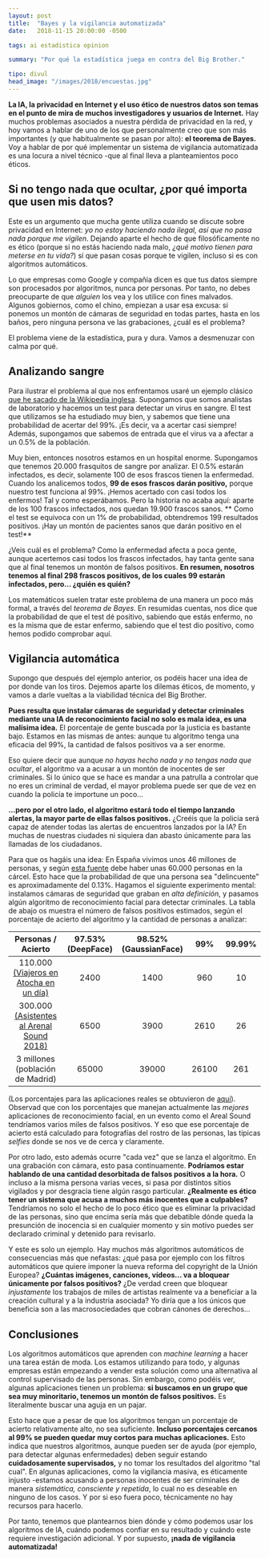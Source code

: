 ```yaml
---
layout: post
title:  "Bayes y la vigilancia automatizada"
date:   2018-11-15 20:00:00 -0500

tags: ai estadistica opinion

summary: "Por qué la estadística juega en contra del Big Brother."

tipo: divul
head_image: "/images/2018/encuestas.jpg"
---
```


**La IA, la privacidad en Internet y el uso ético de nuestros datos son temas en el punto de mira de muchos investigadores y usuarios de Internet.** Hay muchos problemas asociados a nuestra pérdida de privacidad en la red, y hoy vamos a hablar de uno de los que personalmente creo que son más importantes (y que habitualmente se pasan por alto): **el teorema de Bayes.** Voy a hablar de por qué implementar un sistema de vigilancia automatizada es una locura a nivel técnico -que al final lleva a planteamientos poco éticos.

## Si no tengo nada que ocultar, ¿por qué importa que usen mis datos?

Este es un argumento que mucha gente utiliza cuando se discute sobre privacidad en Internet: _yo no estoy haciendo nada ilegal, así que no pasa nada porque me vigilen_. Dejando aparte el hecho de que filosóficamente no es ético (porque si no estás haciendo nada malo, _¿qué motivo tienen para meterse en tu vida?_) sí que pasan cosas porque te vigilen, incluso si es con algoritmos automáticos.

Lo que empresas como Google y compañía dicen es que tus datos siempre son procesados por algoritmos, nunca por personas. Por tanto, no debes preocuparte de que _alguien_ los vea y los utilice con fines malvados. Algunos gobiernos, como el chino, empiezan a usar esa excusa: si ponemos un montón de cámaras de seguridad en todas partes, hasta en los baños, pero ninguna persona ve las grabaciones, ¿cuál es el problema?

El problema viene de la estadística, pura y dura. Vamos a desmenuzar con calma por qué.

## Analizando sangre

Para ilustrar el problema al que nos enfrentamos usaré un ejemplo clásico [que he sacado de la Wikipedia inglesa](https://en.wikipedia.org/wiki/Bayes%27_theorem). Supongamos que somos analistas de laboratorio y hacemos un test para detectar un virus en sangre. El test que utilizamos se ha estudiado muy bien, y sabemos que tiene una probabilidad de acertar del 99%. ¡Es decir, va a acertar casi siempre! Además, supongamos que sabemos de entrada que el virus va a afectar a un 0.5% de la población. 

Muy bien, entonces nosotros estamos en un hospital enorme. Supongamos que tenemos 20.000 frasquitos de sangre por analizar. El 0.5% estarán infectados, es decir, solamente 100 de esos frascos tienen la enfermedad. Cuando los analicemos todos, **99 de esos frascos darán positivo,** porque nuestro test funciona al 99%. ¡Hemos acertado con casi todos los enfermos! Tal y como esperábamos.
Pero la historia no acaba aquí: aparte de los 100 frascos infectados, nos quedan 19.900 frascos sanos. **   Como el test se equivoca con un 1% de probabilidad, obtendremos 199 resultados positivos. ¡Hay un montón de pacientes sanos que darán positivo en el test!** 

¿Veis cuál es el problema? Como la enfermedad afecta a poca gente, aunque acertemos casi todos los frascos infectados, hay tanta gente sana que al final tenemos un montón de falsos positivos. **En resumen, nosotros tenemos al final 298 frascos positivos, de los cuales 99 estarán infectados, pero... ¿quién es quién?**

Los matemáticos suelen tratar este problema de una manera un poco más formal, a través del _teorema de Bayes_. En resumidas cuentas, nos dice que la probabilidad de que el test dé positivo, sabiendo que estás enfermo, no es la misma que de estar enfermo, sabiendo que el test dio positivo, como hemos podido comprobar aquí. 

## Vigilancia automática

Supongo que después del ejemplo anterior, os podéis hacer una idea de por donde van los tiros. Dejemos aparte los dilemas éticos, de momento, y vamos a darle vueltas a la viabilidad técnica del Big Brother. 

**Pues resulta que instalar cámaras de seguridad y detectar criminales mediante una IA de reconocimiento facial no solo es mala idea, es una malísima idea.** El porcentaje de gente buscada por la justicia es bastante bajo. Estamos en las mismas de antes: aunque tu algoritmo tenga una eficacia del 99%, la cantidad de falsos positivos va a ser enorme. 

Eso quiere decir que aunque _no hayas hecho nada y no tengas nada que ocultar_, el algoritmo va a acusar a un montón de inocentes de ser criminales. Si lo único que se hace es mandar a una patrulla a controlar que no eres un criminal de verdad, el mayor problema puede ser que de vez en cuando la policía te importune un poco...

**...pero por el otro lado, el algoritmo estará todo el tiempo lanzando alertas, la mayor parte de ellas falsos positivos.** ¿Creéis que la policía será capaz de atender todas las alertas de encuentros lanzados por la IA? En muchas de nuestras ciudades ni siquiera dan abasto únicamente para las llamadas de los ciudadanos. 

Para que os hagáis una idea: En España vivimos unos 46 millones de personas, y según [esta fuente](https://citv.es/blog/cuantos-presos-espana/) debe haber unas 60.000 personas en la cárcel. Esto hace que la probabilidad de que una persona sea "delincuente" es aproximadamente del 0.13%.
Hagamos el siguiente experimento mental: instalamos cámaras de seguridad que graban en _alta definición_, y pasamos algún algoritmo de reconocimiento facial para detectar criminales. La tabla de abajo os muestra el número de falsos positivos estimados, según el porcentaje de acierto del algoritmo y la cantidad de personas a analizar:


| Personas / Acierto |    97.53% (DeepFace)  |  98.52% (GaussianFace) |  99% |  99.99% |
| :-------------------: | :-------------------: | :-------------------: | :-------------------: | :-------------------: | 
| 110.000 [(Viajeros en Atocha en un día)](https://elpais.com/economia/2016/05/27/actualidad/1464374340_246576.html) |  2400  |  1400  |  960  | 10  |
| 300.000 [(Asistentes al Arenal Sound 2018)](https://elpais.com/ccaa/2018/08/06/valencia/1533572717_341256.html) |  6500  |  3900  |  2610  |  26  |
| 3 millones (población de Madrid) |  65000  |  39000  |  26100  |  261  |


(Los porcentajes para las aplicaciones reales se obtuvieron de [aquí](https://www.gemalto.com/govt/biometrics/facial-recognition)). Observad que con los porcentajes que manejan actualmente las _mejores_ aplicaciones de reconocimiento facial, en un evento como el Areal Sound tendríamos varios miles de falsos positivos. Y eso que ese porcentaje de acierto está calculado para fotografías del rostro de las personas, las típicas _selfies_ donde se nos ve de cerca y claramente. 

Por otro lado, esto además ocurre "cada vez" que se lanza el algoritmo. En una grabación con cámara, esto pasa continuamente. **Podríamos estar hablando de una cantidad desorbitada de falsos positivos a la hora.** O incluso a la misma persona varias veces, si pasa por distintos sitios vigilados y por desgracia tiene algún rasgo particular. **¿Realmente es ético tener un sistema que acusa a muchos más inocentes que a culpables?** Tendríamos no solo el hecho de lo poco ético que es eliminar la privacidad de las personas, sino que encima sería más que debatible dónde queda la presunción de inocencia si en cualquier momento y sin motivo puedes ser declarado criminal y detenido para revisarlo.

Y este es solo un ejemplo. Hay muchos más algoritmos automáticos de consecuencias más que nefastas: ¿qué pasa por ejemplo con los filtros automáticos que quiere imponer la nueva reforma del copyright de la Unión Europea? **¿Cuántas imágenes, canciones, vídeos... va a bloquear únicamente por falsos positivos?** ¿De verdad creen que bloquear _injustamente_ los trabajos de miles de artistas realmente va a beneficiar a la creación cultural y a la industria asociada? Yo diría que a los únicos que beneficia son a las macrosociedades que cobran cánones de derechos...

## Conclusiones

Los algoritmos automáticos que aprenden con _machine learning_ a hacer una tarea están de moda. Los estamos utilizando para todo, y algunas empresas están empezando a vender esta solución como una alternativa al control supervisado de las personas. Sin embargo, como podéis ver, algunas aplicaciones tienen un problema: **si buscamos en un grupo que sea muy minoritario, tenemos un montón de falsos positivos.** Es literalmente buscar una aguja en un pajar.

Esto hace que a pesar de que los algoritmos tengan un porcentaje de acierto relativamente alto, no sea suficiente. **Incluso porcentajes cercanos al 99% se pueden quedar muy cortos para muchas aplicaciones.** Esto indica que nuestros algoritmos, aunque pueden ser de ayuda (por ejemplo, para detectar algunas enfermedades) deben seguir estando **cuidadosamente supervisados,** y no tomar los resultados del algoritmo "tal cual". En algunas aplicaciones, como la vigilancia masiva, es éticamente injusto -estamos acusando a personas inocentes de ser criminales de manera _sistemática, consciente y repetida_, lo cual no es deseable en ninguno de los casos. Y por si eso fuera poco, técnicamente no hay recursos para hacerlo.

Por tanto, tenemos que plantearnos bien dónde y cómo podemos usar los algoritmos de IA, cuándo podemos confiar en su resultado y cuándo este requiere investigación adicional. 
Y por supuesto, **¡nada de vigilancia automatizada!** 





